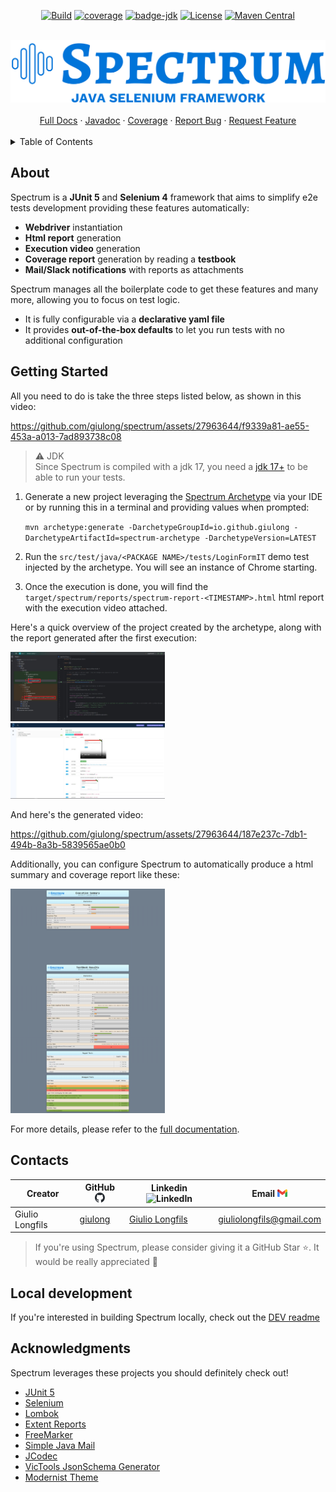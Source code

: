 <div align="center">

[![Build](https://github.com/giulong/spectrum/actions/workflows/build.yml/badge.svg?branch=develop)](https://github.com/giulong/spectrum/actions?query=branch%3Adevelop)
[![coverage](https://giulong.github.io/spectrum/badges/jacoco.svg)](https://giulong.github.io/spectrum/jacoco/)
[![badge-jdk](https://img.shields.io/badge/jdk-17-blue.svg)](https://www.oracle.com/java/technologies/javase-downloads.html)
[![License](https://img.shields.io/badge/License-Apache_2.0-blue.svg)](https://opensource.org/licenses/Apache-2.0)
[![Maven Central](https://img.shields.io/maven-central/v/io.github.giulong/spectrum.svg)](https://search.maven.org/search?q=g:io.github.giulong%20a:spectrum)

<br />
<img src="src/main/resources/images/spectrum-logo.png" alt="Spectrum logo">

<br/>
<br/>
<div>
<a href="https://giulong.github.io/spectrum/">Full Docs</a>
·
<a href="https://giulong.github.io/spectrum/apidocs/">Javadoc</a>
·
<a href="https://giulong.github.io/spectrum/jacoco/">Coverage</a>
·
<a href="https://github.com/giulong/spectrum/issues/new?assignees=giulong&labels=&projects=&template=bug_report.md&title=%5BBUG%5D+%3CProvide+a+short+title%3E">Report Bug</a>
·
<a href="https://github.com/giulong/spectrum/issues/new?assignees=giulong&labels=&projects=&template=feature_request.md&title=%5BRFE%5D+%3CProvide+a+short+title%3E">Request Feature</a>

</div>
</div>
<br/>

<details>
  <summary>Table of Contents</summary>
  <ol>
    <li><a href="#about">About</a></li>
    <li><a href="#getting-started">Getting Started</a></li>
    <li><a href="#contacts">Contacts</a></li>
    <li><a href="#local-development">Local Development</a></li>
    <li><a href="#acknowledgments">Acknowledgments</a></li>
  </ol>
</details>

## About

Spectrum is a **JUnit 5** and **Selenium 4** framework that aims to simplify e2e tests development providing these features automatically:

* **Webdriver** instantiation
* **Html report** generation
* **Execution video** generation
* **Coverage report** generation by reading a **testbook**
* **Mail/Slack notifications** with reports as attachments

Spectrum manages all the boilerplate code to get these features and many more, allowing you to focus on test logic.
* It is fully configurable via a **declarative yaml file**
* It provides **out-of-the-box defaults** to let you run tests with no additional configuration

## Getting Started

All you need to do is take the three steps listed below, as shown in this video:

https://github.com/giulong/spectrum/assets/27963644/f9339a81-ae55-453a-a013-7ad893738c08

> ⚠️ JDK<br/>
> Since Spectrum is compiled with a jdk 17, you need a [jdk 17+](https://jdk.java.net/java-se-ri/17) to be able to run your tests.

1. Generate a new project leveraging the [Spectrum Archetype](https://mvnrepository.com/artifact/io.github.giulong/spectrum-archetype) via your IDE or by running this in a terminal and providing values when prompted:

   `mvn archetype:generate -DarchetypeGroupId=io.github.giulong -DarchetypeArtifactId=spectrum-archetype -DarchetypeVersion=LATEST`
2. Run the `src/test/java/<PACKAGE NAME>/tests/LoginFormIT` demo test injected by the archetype. You will see an instance of Chrome starting.
3. Once the execution is done, you will find the `target/spectrum/reports/spectrum-report-<TIMESTAMP>.html` html report with the execution video attached.

Here's a quick overview of the project created by the archetype, along with the report generated after the first execution:

<img style="width: 49%;" src="src/main/resources/images/login-form-it.jpg" alt="login-form"/>&nbsp;&nbsp;&nbsp;<img style="width: 49%;" src="src/main/resources/images/login-form-it-extent-report.jpg" alt="report"/>

And here's the generated video:

https://github.com/giulong/spectrum/assets/27963644/187e237c-7db1-494b-8a3b-5839565ae0b0

Additionally, you can configure Spectrum to automatically produce a html summary and coverage report like these:

<img style="width: 49%; vertical-align: top;" src="src/main/resources/images/html-summary.png" alt="summary"/>&nbsp;&nbsp;&nbsp;<img style="width: 49%;" src="src/main/resources/images/html-testbook.png" alt="html testbook"/>

For more details, please refer to the [full documentation](https://giulong.github.io/spectrum/).

## Contacts

| Creator         | GitHub ![github logo](src/main/resources/images/github-mark.png) | Linkedin ![LinkedIn](https://i.stack.imgur.com/gVE0j.png)      | Email ![gmail logo](src/main/resources/images/gmail-icon.png) |
|-----------------|------------------------------------------------------------------|----------------------------------------------------------------|---------------------------------------------------------------|
| Giulio Longfils | [giulong](https://github.com/giulong)                            | [Giulio Longfils](https://www.linkedin.com/in/giuliolongfils/) | [giuliolongfils@gmail.com](mailto:giuliolongfils@gmail.com)   |

> If you're using Spectrum, please consider giving it a GitHub Star ⭐. It would be really appreciated 🙏

## Local development

If you're interested in building Spectrum locally, check out the [DEV readme](DEV.md)

## Acknowledgments

Spectrum leverages these projects you should definitely check out!

* [JUnit 5](https://junit.org/junit5/docs/current/user-guide/)
* [Selenium](https://www.selenium.dev/)
* [Lombok](https://projectlombok.org/)
* [Extent Reports](https://www.extentreports.com/)
* [FreeMarker](https://freemarker.apache.org/)
* [Simple Java Mail](https://www.simplejavamail.org/)
* [JCodec](http://www.jcodec.org/)
* [VicTools JsonSchema Generator](https://victools.github.io/jsonschema-generator/#introduction)
* [Modernist Theme](https://github.com/pages-themes/modernist)
